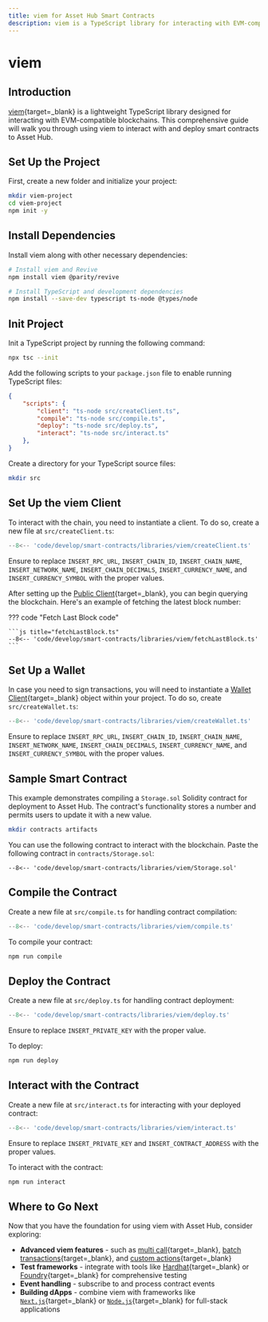 ```yaml
---
title: viem for Asset Hub Smart Contracts
description: viem is a TypeScript library for interacting with EVM-compatible chains. This guide covers using viem to deploy and interact with smart contracts on Asset Hub.
---
```


# viem

## Introduction

[viem](https://viem.sh/){target=\_blank} is a lightweight TypeScript library designed for interacting with EVM-compatible blockchains. This comprehensive guide will walk you through using viem to interact with and deploy smart contracts to Asset Hub.

## Set Up the Project

First, create a new folder and initialize your project:

```bash
mkdir viem-project
cd viem-project
npm init -y
```

## Install Dependencies

Install viem along with other necessary dependencies:

```bash
# Install viem and Revive
npm install viem @parity/revive

# Install TypeScript and development dependencies
npm install --save-dev typescript ts-node @types/node
```

## Init Project

Init a TypeScript project by running the following command:

```bash
npx tsc --init
```

Add the following scripts to your `package.json` file to enable running TypeScript files:

```json
{
    "scripts": {
        "client": "ts-node src/createClient.ts",
        "compile": "ts-node src/compile.ts",
        "deploy": "ts-node src/deploy.ts",
        "interact": "ts-node src/interact.ts"
    },
}
```

Create a directory for your TypeScript source files:

```bash
mkdir src
```

## Set Up the viem Client

To interact with the chain, you need to instantiate a client. To do so, create a new file at `src/createClient.ts`:

```typescript title="createClient.ts"
--8<-- 'code/develop/smart-contracts/libraries/viem/createClient.ts'
```

Ensure to replace `INSERT_RPC_URL`, `INSERT_CHAIN_ID`, `INSERT_CHAIN_NAME`, `INSERT_NETWORK_NAME`, `INSERT_CHAIN_DECIMALS`, `INSERT_CURRENCY_NAME`, and `INSERT_CURRENCY_SYMBOL` with the proper values.

After setting up the [Public Client](https://viem.sh/docs/clients/public#public-client){target=\_blank}, you can begin querying the blockchain. Here's an example of fetching the latest block number:

??? code "Fetch Last Block code"

    ```js title="fetchLastBlock.ts"
    --8<-- 'code/develop/smart-contracts/libraries/viem/fetchLastBlock.ts'
    ```

## Set Up a Wallet

In case you need to sign transactions, you will need to instantiate a [Wallet Client](https://viem.sh/docs/clients/wallet#wallet-client){target=\_blank} object within your project. To do so, create `src/createWallet.ts`:

```typescript title="createWallet.ts"
--8<-- 'code/develop/smart-contracts/libraries/viem/createWallet.ts'
```

Ensure to replace `INSERT_RPC_URL`, `INSERT_CHAIN_ID`, `INSERT_CHAIN_NAME`, `INSERT_NETWORK_NAME`, `INSERT_CHAIN_DECIMALS`, `INSERT_CURRENCY_NAME`, and `INSERT_CURRENCY_SYMBOL` with the proper values.

## Sample Smart Contract

This example demonstrates compiling a `Storage.sol` Solidity contract for deployment to Asset Hub. The contract's functionality stores a number and permits users to update it with a new value.

```bash
mkdir contracts artifacts
```

You can use the following contract to interact with the blockchain. Paste the following contract in `contracts/Storage.sol`:

```solidity title="Storage.sol"
--8<-- 'code/develop/smart-contracts/libraries/viem/Storage.sol'
```

## Compile the Contract

Create a new file at `src/compile.ts` for handling contract compilation:

```typescript title="compile.ts"
--8<-- 'code/develop/smart-contracts/libraries/viem/compile.ts'
```

To compile your contract:

```bash
npm run compile
```

## Deploy the Contract

Create a new file at `src/deploy.ts` for handling contract deployment:

```typescript title="deploy.ts"
--8<-- 'code/develop/smart-contracts/libraries/viem/deploy.ts'
```

Ensure to replace `INSERT_PRIVATE_KEY` with the proper value.

To deploy:

```bash
npm run deploy
```

## Interact with the Contract

Create a new file at `src/interact.ts` for interacting with your deployed contract:

```typescript title="interact.ts"
--8<-- 'code/develop/smart-contracts/libraries/viem/interact.ts'
```

Ensure to replace `INSERT_PRIVATE_KEY` and `INSERT_CONTRACT_ADDRESS` with the proper values.

To interact with the contract:

```bash
npm run interact
```

## Where to Go Next

Now that you have the foundation for using viem with Asset Hub, consider exploring:

- **Advanced viem features** - such as [multi call](https://viem.sh/docs/contract/multicall#multicall){target=\_blank}, [batch transactions](https://viem.sh/docs/clients/transports/http#batch-json-rpc){target=\_blank}, and [custom actions](https://viem.sh/docs/clients/custom#extending-with-actions-or-configuration){target=\_blank}
- **Test frameworks** - integrate with tools like [Hardhat](https://hardhat.org/){target=\_blank} or [Foundry](https://book.getfoundry.sh/){target=\_blank} for comprehensive testing
- **Event handling** - subscribe to and process contract events
- **Building dApps** - combine viem with frameworks like [`Next.js`](https://nextjs.org/docs){target=\_blank} or [`Node.js`](https://nodejs.org/en){target=\_blank} for full-stack applications